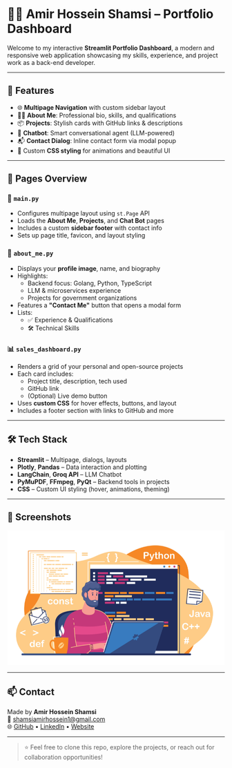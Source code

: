 # 🧑‍💻 Amir Hossein Shamsi – Portfolio Dashboard

Welcome to my interactive **Streamlit Portfolio Dashboard**, a modern and responsive web application showcasing my skills, experience, and project work as a back-end developer.

---

## 🚀 Features

- 🌐 **Multipage Navigation** with custom sidebar layout
- 👨‍💼 **About Me**: Professional bio, skills, and qualifications
- 📦 **Projects**: Stylish cards with GitHub links & descriptions
- 🤖 **Chatbot**: Smart conversational agent (LLM-powered)
- 📬 **Contact Dialog**: Inline contact form via modal popup
- 🎨 Custom **CSS styling** for animations and beautiful UI

---

## 📂 Pages Overview

### 📄 `main.py`

- Configures multipage layout using `st.Page` API
- Loads the **About Me**, **Projects**, and **Chat Bot** pages
- Includes a custom **sidebar footer** with contact info
- Sets up page title, favicon, and layout styling

### 👤 `about_me.py`

- Displays your **profile image**, name, and biography
- Highlights:
  - Backend focus: Golang, Python, TypeScript
  - LLM & microservices experience
  - Projects for government organizations
- Features a **"Contact Me"** button that opens a modal form
- Lists:
  - ✅ Experience & Qualifications
  - 🛠️ Technical Skills

### 📊 `sales_dashboard.py`

- Renders a grid of your personal and open-source projects
- Each card includes:
  - Project title, description, tech used
  - GitHub link
  - (Optional) Live demo button
- Uses **custom CSS** for hover effects, buttons, and layout
- Includes a footer section with links to GitHub and more

---

## 🛠 Tech Stack

- **Streamlit** – Multipage, dialogs, layouts
- **Plotly**, **Pandas** – Data interaction and plotting
- **LangChain**, **Groq API** – LLM Chatbot
- **PyMuPDF**, **FFmpeg**, **PyQt** – Backend tools in projects
- **CSS** – Custom UI styling (hover, animations, theming)

---

## 📸 Screenshots

![Dashboard UI](assets/project.png)

---

## 📫 Contact

Made by **Amir Hossein Shamsi**  
📧 [shamsiamirhossein1@gmail.com](mailto:shamsiamirhossein1@gmail.com)  
🌐 [GitHub](https://github.com/Amir-Hossein-shamsi) • [LinkedIn](#) • [Website](#)

---

> ⭐ Feel free to clone this repo, explore the projects, or reach out for collaboration opportunities!
